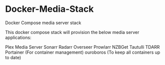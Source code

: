# Docker-Media-Stack
Docker Compose media server stack

This docker compose stack will provision the below media server applications:

Plex Media Server
Sonarr
Radarr
Overseer
Prowlarr
NZBGet
Tautulli
TDARR
Portainer (For container management)
ouroboros (To keep all containers up to date)